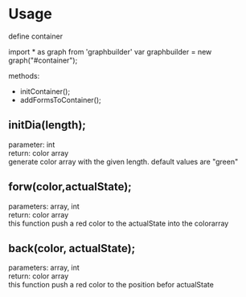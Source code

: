 # Usage
define container  
<div id="container"></div>

import * as graph from 'graphbuilder'
var graphbuilder = new graph("#container");

methods:
- initContainer();
- addFormsToContainer();

## initDia(length);  
parameter: int  
return: color array  
generate color array with the given length. default values are "green"

## forw(color,actualState);  
parameters: array, int  
return: color array  
this function push a red color to the actualState into the colorarray

## back(color, actualState);  
parameters: array, int  
return: color array  
this function push a red color to the position befor actualState
